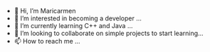- 👋 Hi, I’m Maricarmen
- 👀 I’m interested in becoming a developer ...
- 🌱 I’m currently learning C++ and Java ...
- 💞️ I’m looking to collaborate on simple projects to start learning...
- 📫 How to reach me ...

<!---
maritech1-prog/maritech1-prog is a ✨ special ✨ repository because its `README.md` (this file) appears on your GitHub profile.
You can click the Preview link to take a look at your changes.
--->
